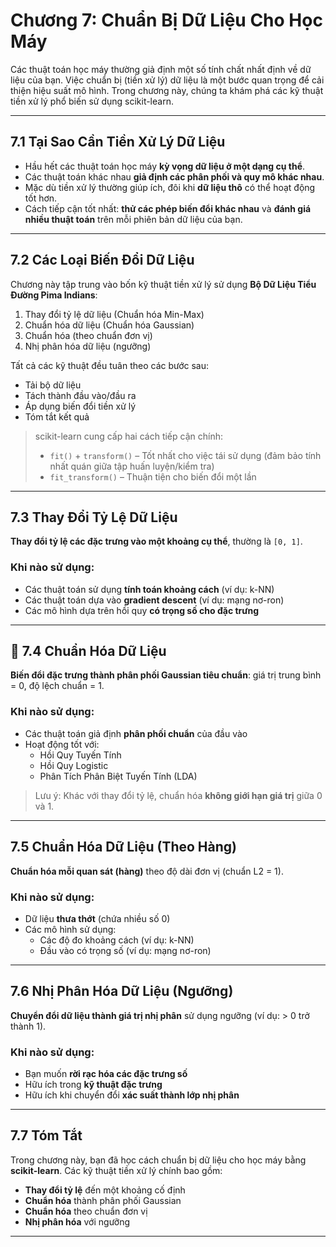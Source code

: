 #  Chương 7: Chuẩn Bị Dữ Liệu Cho Học Máy

Các thuật toán học máy thường giả định một số tính chất nhất định về dữ liệu của bạn. Việc chuẩn bị (tiền xử lý) dữ liệu là một bước quan trọng để cải thiện hiệu suất mô hình. Trong chương này, chúng ta khám phá các kỹ thuật tiền xử lý phổ biến sử dụng scikit-learn.

---

## 7.1 Tại Sao Cần Tiền Xử Lý Dữ Liệu

- Hầu hết các thuật toán học máy **kỳ vọng dữ liệu ở một dạng cụ thể**.
- Các thuật toán khác nhau **giả định các phân phối và quy mô khác nhau**.
- Mặc dù tiền xử lý thường giúp ích, đôi khi **dữ liệu thô** có thể hoạt động tốt hơn.
- Cách tiếp cận tốt nhất: **thử các phép biến đổi khác nhau** và **đánh giá nhiều thuật toán** trên mỗi phiên bản dữ liệu của bạn.

---

##  7.2 Các Loại Biến Đổi Dữ Liệu

Chương này tập trung vào bốn kỹ thuật tiền xử lý sử dụng **Bộ Dữ Liệu Tiểu Đường Pima Indians**:

1. Thay đổi tỷ lệ dữ liệu (Chuẩn hóa Min-Max)
2. Chuẩn hóa dữ liệu (Chuẩn hóa Gaussian)
3. Chuẩn hóa (theo chuẩn đơn vị)
4. Nhị phân hóa dữ liệu (ngưỡng)

Tất cả các kỹ thuật đều tuân theo các bước sau:

- Tải bộ dữ liệu
- Tách thành đầu vào/đầu ra
- Áp dụng biến đổi tiền xử lý
- Tóm tắt kết quả

> scikit-learn cung cấp hai cách tiếp cận chính:
>
> - `fit()` + `transform()` – Tốt nhất cho việc tái sử dụng (đảm bảo tính nhất quán giữa tập huấn luyện/kiểm tra)
> - `fit_transform()` – Thuận tiện cho biến đổi một lần

---

##  7.3 Thay Đổi Tỷ Lệ Dữ Liệu

**Thay đổi tỷ lệ các đặc trưng vào một khoảng cụ thể**, thường là `[0, 1]`.

###  Khi nào sử dụng:
- Các thuật toán sử dụng **tính toán khoảng cách** (ví dụ: k-NN)
- Các thuật toán dựa vào **gradient descent** (ví dụ: mạng nơ-ron)
- Các mô hình dựa trên hồi quy **có trọng số cho đặc trưng**

---

## 🧮 7.4 Chuẩn Hóa Dữ Liệu

**Biến đổi đặc trưng thành phân phối Gaussian tiêu chuẩn**: giá trị trung bình = 0, độ lệch chuẩn = 1.

###  Khi nào sử dụng:
- Các thuật toán giả định **phân phối chuẩn** của đầu vào
- Hoạt động tốt với: 
  - Hồi Quy Tuyến Tính
  - Hồi Quy Logistic
  - Phân Tích Phân Biệt Tuyến Tính (LDA)

> Lưu ý: Khác với thay đổi tỷ lệ, chuẩn hóa **không giới hạn giá trị** giữa 0 và 1.

---

##  7.5 Chuẩn Hóa Dữ Liệu (Theo Hàng)

**Chuẩn hóa mỗi quan sát (hàng)** theo độ dài đơn vị (chuẩn L2 = 1).

###  Khi nào sử dụng:
- Dữ liệu **thưa thớt** (chứa nhiều số 0)
- Các mô hình sử dụng:
  - Các độ đo khoảng cách (ví dụ: k-NN)
  - Đầu vào có trọng số (ví dụ: mạng nơ-ron)

---

## 7.6 Nhị Phân Hóa Dữ Liệu (Ngưỡng)

**Chuyển đổi dữ liệu thành giá trị nhị phân** sử dụng ngưỡng (ví dụ: > 0 trở thành 1).

###  Khi nào sử dụng:
- Bạn muốn **rời rạc hóa các đặc trưng số**
- Hữu ích trong **kỹ thuật đặc trưng**
- Hữu ích khi chuyển đổi **xác suất thành lớp nhị phân**

---

##  7.7 Tóm Tắt

Trong chương này, bạn đã học cách chuẩn bị dữ liệu cho học máy bằng **scikit-learn**. Các kỹ thuật tiền xử lý chính bao gồm:

- **Thay đổi tỷ lệ** đến một khoảng cố định
- **Chuẩn hóa** thành phân phối Gaussian
- **Chuẩn hóa** theo chuẩn đơn vị
- **Nhị phân hóa** với ngưỡng

---

